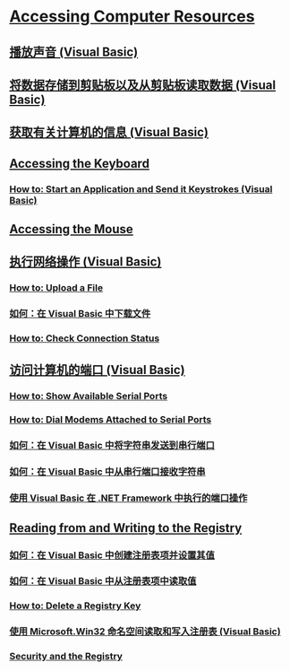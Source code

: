 # [Accessing Computer Resources](TocOutOfQuery)
## [播放声音 (Visual Basic)](playing-sounds.md)
## [将数据存储到剪贴板以及从剪贴板读取数据 (Visual Basic)](storing-data-to-and-reading-from-the-clipboard.md)
## [获取有关计算机的信息 (Visual Basic)](getting-information-about-the-computer.md)
## [Accessing the Keyboard](TocOutOfQuery)
### [How to: Start an Application and Send it Keystrokes (Visual Basic)](TocOutOfQuery)
## [Accessing the Mouse](TocOutOfQuery)
## [执行网络操作 (Visual Basic)](performing-network-operations.md)
### [How to: Upload a File](TocOutOfQuery)
### [如何：在 Visual Basic 中下载文件](how-to-download-a-file.md)
### [How to: Check Connection Status](TocOutOfQuery)
## [访问计算机的端口 (Visual Basic)](accessing-the-computer-s-ports.md)
### [How to: Show Available Serial Ports](TocOutOfQuery)
### [How to: Dial Modems Attached to Serial Ports](TocOutOfQuery)
### [如何：在 Visual Basic 中将字符串发送到串行端口](how-to-send-strings-to-serial-ports.md)
### [如何：在 Visual Basic 中从串行端口接收字符串](how-to-receive-strings-from-serial-ports.md)
### [使用 Visual Basic 在 .NET Framework 中执行的端口操作](port-operations-in-the-net-framework.md)
## [Reading from and Writing to the Registry](TocOutOfQuery)
### [如何：在 Visual Basic 中创建注册表项并设置其值](how-to-create-a-registry-key-and-set-its-value.md)
### [如何：在 Visual Basic 中从注册表项中读取值](how-to-read-a-value-from-a-registry-key.md)
### [How to: Delete a Registry Key](TocOutOfQuery)
### [使用 Microsoft.Win32 命名空间读取和写入注册表 (Visual Basic)](reading-from-and-writing-to-the-registry-using-the-microsoft-win32-namespace.md)
### [Security and the Registry](TocOutOfQuery)
